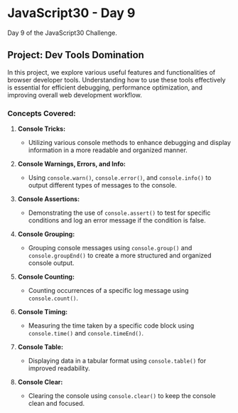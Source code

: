 # JavaScript30 - Day 9

 Day 9 of the JavaScript30 Challenge.

## Project: Dev Tools Domination

In this project, we explore various useful features and functionalities of browser developer tools. Understanding how to use these tools effectively is essential for efficient debugging, performance optimization, and improving overall web development workflow.

### Concepts Covered:

1. **Console Tricks:**
   - Utilizing various console methods to enhance debugging and display information in a more readable and organized manner.

2. **Console Warnings, Errors, and Info:**
   - Using `console.warn()`, `console.error()`, and `console.info()` to output different types of messages to the console.

3. **Console Assertions:**
   - Demonstrating the use of `console.assert()` to test for specific conditions and log an error message if the condition is false.

4. **Console Grouping:**
   - Grouping console messages using `console.group()` and `console.groupEnd()` to create a more structured and organized console output.

5. **Console Counting:**
   - Counting occurrences of a specific log message using `console.count()`.

6. **Console Timing:**
   - Measuring the time taken by a specific code block using `console.time()` and `console.timeEnd()`.

7. **Console Table:**
   - Displaying data in a tabular format using `console.table()` for improved readability.

8. **Console Clear:**
   - Clearing the console using `console.clear()` to keep the console clean and focused.

